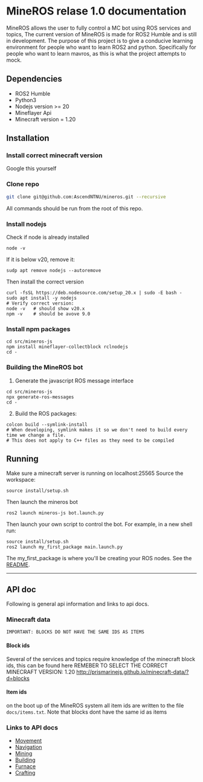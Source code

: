 # MineROS relase 1.0 documentation
MineROS allows the user to fully control a MC bot using ROS services and topics, The current version of MineROS is made for ROS2 Humble and is still in development. The purpose of this project is to give a conducive learning environment for people who want to learn ROS2 and python. Specifically for people who want to learn mavros, as this is what the project attempts to mock.

## Dependencies
- ROS2 Humble
- Python3
- Nodejs version >= 20
- Mineflayer Api
- Minecraft version = 1.20

## Installation
### Install correct minecraft version
Google this yourself

### Clone repo
```bash
git clone git@github.com:AscendNTNU/mineros.git --recursive
```
All commands should be run from the root of this repo.

### Install nodejs
Check if node is already installed
```shell
node -v
```
If it is below v20, remove it:
```shell
sudp apt remove nodejs --autoremove
```
Then install the correct version
```shell
curl -fsSL https://deb.nodesource.com/setup_20.x | sudo -E bash -
sudo apt install -y nodejs
# Verify correct version:
node -v   # should show v20.x
npm -v    # should be avove 9.0
```

### Install npm packages
```shell
cd src/mineros-js
npm install mineflayer-collectblock rclnodejs
cd -
``` 

### Building the MineROS bot
1) Generate the javascript ROS message interface
```shell
cd src/mineros-js
npx generate-ros-messages
cd -
```
2) Build the ROS packages:
```shell
colcon build --symlink-install
# When developing, symlink makes it so we don't need to build every time we change a file.
# This does not apply to C++ files as they need to be compiled
```

## Running
Make sure a minecraft server is running on localhost:25565
Source the workspace:
```shell
source install/setup.sh
```
Then launch the mineros bot
```shell
ros2 launch mineros-js bot.launch.py
```
Then launch your own script to control the bot. For example, in a new shell run:
```shell
source install/setup.sh
ros2 launch my_first_package main.launch.py
```
The my_first_package is where you'll be creating your ROS nodes.
See the [README](src/my_first_package/README.md).
___
## API doc
Following is general api information and links to api docs.

### Minecraft data
```
IMPORTANT: BLOCKS DO NOT HAVE THE SAME IDS AS ITEMS
```

#### Block ids
Several of the services and topics require knowledge of the minecraft block ids, this can be found here REMEBER TO SELECT THE CORRECT MINECRAFT VERSION: 1.20 http://prismarinejs.github.io/minecraft-data/?d=blocks

#### Item ids
on the boot up of the MineROS system all item ids are written to the file ` docs/items.txt `. Note that blocks dont have the same id as items

### Links to API docs
- [Movement](docs/movement.md)
- [Navigation](docs/navigation.md)
- [Mining](docs/mining.md)
- [Building](docs/building.md)
- [Furnace](docs/furnace.md)
- [Crafting](docs/crafting.md)